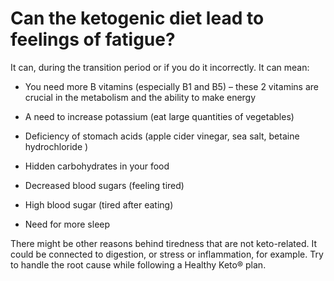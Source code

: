 # Can the ketogenic diet lead to feelings of fatigue?

It can, during the transition period or if you do it incorrectly. It can mean:

- You need more B vitamins (especially B1 and B5) – these 2 vitamins are crucial in the metabolism and the ability to make energy

- A need to increase potassium (eat large quantities of vegetables)

- Deficiency of stomach acids (apple cider vinegar, sea salt, betaine hydrochloride )

- Hidden carbohydrates in your food

- Decreased blood sugars (feeling tired)

- High blood sugar (tired after eating)

- Need for more sleep

There might be other reasons behind tiredness that are not keto-related. It could be connected to digestion, or stress or inflammation, for example. Try to handle the root cause while following a Healthy Keto® plan.